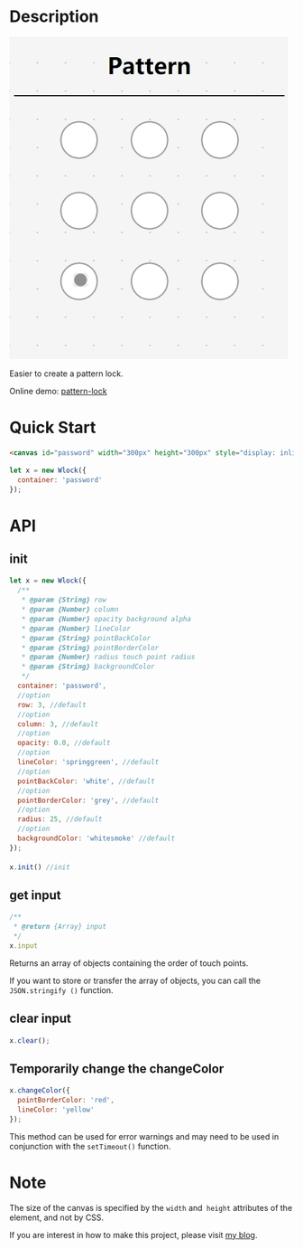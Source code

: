 # Description

![Pattern-lock](https://github.com/snovey/Web-crafts/raw/master/images/pattern-lock.gif)

Easier to create a pattern lock.

Online demo: [pattern-lock](https://www.snovey.com/Web-crafts/pattern-lock/demo.html)

# Quick Start

```html
<canvas id="password" width="300px" height="300px" style="display: inline-block;">
```
```javascript
let x = new Wlock({
  container: 'password'
});
```

# API

## init

```javascript
let x = new Wlock({
  /**
   * @param {String} row
   * @param {Number} column
   * @param {Number} opacity background alpha
   * @param {Number} lineColor
   * @param {String} pointBackColor
   * @param {String} pointBorderColor
   * @param {Number} radius touch point radius
   * @param {String} backgroundColor
   */
  container: 'password',
  //option
  row: 3, //default
  //option
  column: 3, //default
  //option
  opacity: 0.0, //default
  //option
  lineColor: 'springgreen', //default
  //option
  pointBackColor: 'white', //default
  //option
  pointBorderColor: 'grey', //default
  //option
  radius: 25, //default
  //option
  backgroundColor: 'whitesmoke' //default
});

x.init() //init
```

## get input

```javascript
/**
 * @return {Array} input
 */
x.input
```

Returns an array of objects containing the order of touch points.

If you want to store or transfer the array of objects, you can call the `JSON.stringify ()` function.

## clear input
```javascript
x.clear();
```

## Temporarily change the changeColor

```javascript
x.changeColor({
  pointBorderColor: 'red',
  lineColor: 'yellow'
});
```

This method can be used for error warnings and may need to be used in conjunction with the `setTimeout()` function.

# Note

The size of the canvas is specified by the `width` and` height` attributes of the element, and not by CSS.

If you are interest in how to make this project, please visit [my blog](https://www.snovey.com/2017/04/pattern-lock/).
